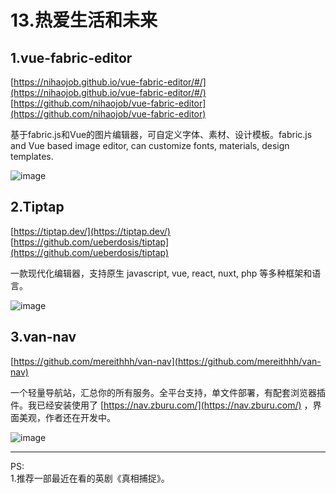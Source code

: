 # 13.热爱生活和未来

## 1.vue-fabric-editor

[https://nihaojob.github.io/vue-fabric-editor/#/](https://nihaojob.github.io/vue-fabric-editor/#/)  
[https://github.com/nihaojob/vue-fabric-editor](https://github.com/nihaojob/vue-fabric-editor)  

基于fabric.js和Vue的图片编辑器，可自定义字体、素材、设计模板。fabric.js and Vue based image editor, can customize fonts, materials, design templates.

![image](https://imgurl.zishu.me/images/image.6hos4aomcxs0.png)

## 2.Tiptap

[https://tiptap.dev/](https://tiptap.dev/)
[https://github.com/ueberdosis/tiptap](https://github.com/ueberdosis/tiptap)

一款现代化编辑器，支持原生 javascript, vue, react, nuxt, php 等多种框架和语言。

![image](https://imgurl.zishu.me/images/image.36sjtvz0gvm0.png)

## 3.van-nav
[https://github.com/mereithhh/van-nav](https://github.com/mereithhh/van-nav)

一个轻量导航站，汇总你的所有服务。全平台支持，单文件部署，有配套浏览器插件。我已经安装使用了 [https://nav.zburu.com/](https://nav.zburu.com/) ，界面美观，作者还在开发中。

![image](https://imgurl.zishu.me/images/image.m7ci6zxka5c.webp)

---

PS:   
1.推荐一部最近在看的英剧《真相捕捉》。
